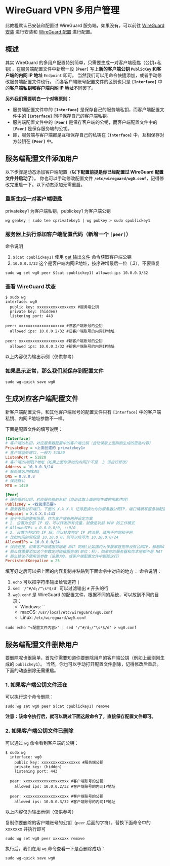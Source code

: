 # WireGuard VPN 多用户管理

此教程默认已安装和配置过 WireGuard 服务端，如果没有，可以前往 [WireGuard 安装](WireGuard%20%E5%AE%89%E8%A3%85.md) 进行安装和 [WireGuard 配置](WireGuard%20%E6%9C%8D%E5%8A%A1%E7%AB%AF%E9%85%8D%E7%BD%AE.md) 进行配置。

## 概述

其实 WireGuard 的多用户配置特别简单，只需要生成一对客户端密匙（公钥+私钥），在服务端配置文件中新增一段 **`[Peer]`** 写上**新的客户端公钥 `PublicKey` 和客户端的内网 IP 地址**  `Endpoint` 即可。
当然我们可以用命令快捷添加，或者手动修改服务端配置文件也行。
而各客户端账号配置文件的区别也只是 **`[Interface]`** 中的**客户端私钥和客户端内网 IP 地址**不同罢了。

**另外我们需要明白一个对等原则：**

- 服务端配置文件中的 **`[Interface]`** 是保存自己的服务端私钥，而客户端配置文件中的 **`[Interface]`** 同样保存自己的客户端私钥。
- 服务端配置文件中的 **`[Peer]`** 是保存客户端的公钥，而客户端配置文件中的 **`[Peer]`** 是保存服务端的公钥。
- 即，服务端与客户端都是互相保存自己的私钥在 **`[Interface]`** 中，互相保存对方公钥在 **`[Peer]`** 中。

## 服务端配置文件添加用户

以下步骤是动态添加客户端配置（**以下配置前提是你已经配置过 WireGuard 配置文件并启动了**）。
你也可以手动修改配置文件 **`/etc/wireguard/wg0.conf`**，记得修改完重启一下。以下动态添加无需重启。

### 重新生成一对客户端密匙

privatekey1 为客户端私钥，publickey1 为客户端公钥

```shell
wg genkey | sudo tee cprivatekey1 | wg pubkey > sudo cpublickey1
```

### 服务器上执行添加客户端配置代码（新增一个 `[peer]`）

命令说明

1. `$(cat cpublickey1)` 使用 [cat 输出文件](../../../%F0%9F%93%9F%20%E7%BB%88%E7%AB%AF/Linux%20%E5%91%BD%E4%BB%A4/%E6%96%87%E6%A1%A3%E8%AF%BB%E5%86%99/cat%20%E8%BE%93%E5%87%BA%E6%96%87%E4%BB%B6.md) 命令获取客户端公钥
2. `10.0.0.3/32` 这个是客户端内网IP地址，按序递增最后一位（.3），不要重复

```shell
sudo wg set wg0 peer $(cat cpublickey1) allowed-ips 10.0.0.3/32
```

### 查看 WireGuard 状态

```shell
$ sudo wg
interface: wg0
  public key: xxxxxxxxxxxxxxxxx #服务端公钥
  private key: (hidden)
  listening port: 443

peer: xxxxxxxxxxxxxxxxxxxx #旧客户端账号的公钥
  allowed ips: 10.0.0.2/32 #旧客户端账号的内网IP地址

peer: xxxxxxxxxxxxxxxxxxxx #新客户端账号的公钥
  allowed ips: 10.0.0.3/32 #新客户端账号的内网IP地址
```

以上内容仅为输出示例（仅供参考）

### 如果显示正常，那么我们就保存到配置文件

```shell
sudo wg-quick save wg0
```

## 生成对应客户端配置文件

新客户端配置文件，和其他客户端账号的配置文件只有 `[Interface]` 中的客户端私钥、内网IP地址参数不一样。

下面是配置文件的填写说明：

```ini
[Interface]
# 客户端的私钥，对应服务器配置中的客户端公钥（自动读取上面刚刚生成的密匙内容）
PrivateKey = <上面创建的 privatekey1>
# 客户端监听端口，一般为 51820
ListenPort = 51820
# 客户端的内网IP地址（如果上面你添加的内网IP不是 .3 请自行修改）
Address = 10.0.0.3/24
# 解析域名用的DNS
DNS = 8.8.8.8
# 保持默认
MTU = 1420

[Peer]
# 服务器的公钥，对应服务器的私钥（自动读取上面刚刚生成的密匙内容）
PublicKey = <找管理员要>
# 服务器地址和端口，下面的 X.X.X.X 记得更换为你的服务器公网IP，端口请填写服务端配置时的监听端口
Endpoint = X.X.X.X:443
# 鉴于不同的使用场景，作为客户端有两种设定方案
# 1. 设置为全部 IP 段，可以转发所有流量，就像是以前 VPN 的工作模式
# AllowedIPs = 0.0.0.0/0, ::0/0
# 2. 设置为特定的 IP 段，可以转发特定 IP 的流量，适用于内网和子网
# 比如内网的网段是 10.10.0.0，则可以填写为 10.10.0.0/24
AllowedIPs = 10.0.0.0/24
# 保持连接，如果客户端或服务端是 NAT 网络(比如国内大多数家庭宽带没有公网IP，都是NAT)，
# 那么就需要添加这个参数定时链接服务端(单位：秒)，如果你的服务器和你本地都不是 NAT 网络，
# 那么建议不使用该参数（设置为0，或客户端配置文件中删除这行）
PersistentKeepalive = 25
```

填写好之后可以把上面的内容复制并粘贴到下面命令中对应的地方：
命令说明：

1. `echo` 可以把字符串输出给管道符 `|`
2. `sed '/^#/d;/^\s*$/d'` 可以过滤输出 `#` 开头的行
3. `wg0.conf` 是 WireGuard 的配置文件，根据不同的系统，可以放到不同的目录：
    - Windows: ``
    - macOS: `/usr/local/etc/wireguard/wg0.conf`
    - Linux: `/etc/wireguard/wg0.conf`

```shell
sudo echo "<配置文件内容>" | sed '/^#/d;/^\s*$/d' > wg0.conf
```

## 服务端配置文件删除用户

要删除呢也很简单，首先你需要知道你要删除用户的客户端公钥（例如上面刚刚生成的 `publickey1`）。
当然，你也可以手动打开配置文件删除，记得修改后重启。下面的动态删除无需重启。

### 1. 如果客户端公钥文件还在

可以执行这个命令删除：

```shell
sudo wg set wg0 peer $(cat cpublickey1) remove
```

**注意：该命令执行后，就可以跳过下面这段命令了，直接保存配置文件即可。**

### 2. 如果客户端公钥文件已删除

可以通过 `wg` 命令看到客户端的公钥：

```shell
$ sudo wg
  interface: wg0
    public key: xxxxxxxxxxxxxxxxx #服务端公钥
    private key: (hidden)
    listening port: 443

  peer: xxxxxxxxxxxxxxxxxxxx #客户端账号的公钥
    allowed ips: 10.0.0.2/32 #客户端账号的内网IP地址

  peer: xxxxxxxxxxxxxxxxxxxx #客户端账号的公钥
    allowed ips: 10.0.0.3/32 #客户端账号的内网IP地址
```

以上内容仅为输出示例（仅供参考）

复制你要删除的客户端账号的公钥（`peer` 后面的字符），替换下面命令中的 xxxxxxx 并执行即可

```shell
sudo wg set wg0 peer xxxxxxx remove
```

执行后，我们在用 `wg` 命令查看一下是否删除成功：

```shell
sudo wg-quick save wg0
```
